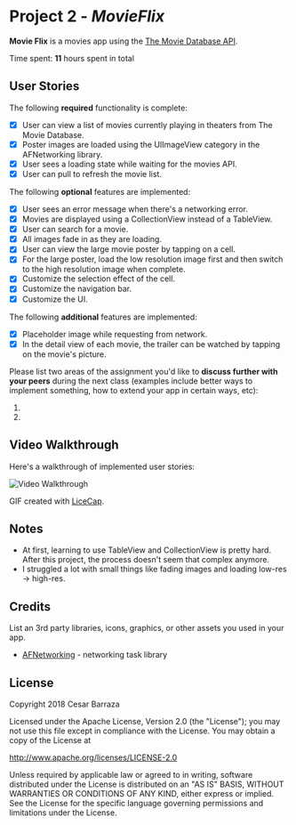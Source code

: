 # Project 2 - *MovieFlix*

**Movie Flix** is a movies app using the [The Movie Database API](http://docs.themoviedb.apiary.io/#).

Time spent: **11** hours spent in total

## User Stories

The following **required** functionality is complete:

- [X] User can view a list of movies currently playing in theaters from The Movie Database.
- [X] Poster images are loaded using the UIImageView category in the AFNetworking library.
- [X] User sees a loading state while waiting for the movies API.
- [X] User can pull to refresh the movie list.

The following **optional** features are implemented:

- [X] User sees an error message when there's a networking error.
- [X] Movies are displayed using a CollectionView instead of a TableView.
- [X] User can search for a movie.
- [X] All images fade in as they are loading.
- [X] User can view the large movie poster by tapping on a cell.
- [X] For the large poster, load the low resolution image first and then switch to the high resolution image when complete.
- [X] Customize the selection effect of the cell.
- [X] Customize the navigation bar.
- [X] Customize the UI.

The following **additional** features are implemented:

- [X] Placeholder image while requesting from network.
- [X] In the detail view of each movie, the trailer can be watched by tapping on the movie's picture.

Please list two areas of the assignment you'd like to **discuss further with your peers** during the next class (examples include better ways to implement something, how to extend your app in certain ways, etc):

1.
2.

## Video Walkthrough

Here's a walkthrough of implemented user stories:

<img src='https://i.imgur.com/dO2qi57.gif' title='Video Walkthrough' width='' alt='Video Walkthrough' />

GIF created with [LiceCap](http://www.cockos.com/licecap/).

## Notes

* At first, learning to use TableView and CollectionView is pretty hard. After this project, the process doesn't seem that complex anymore.
* I struggled a lot with small things like fading images and loading low-res -> high-res.

## Credits

List an 3rd party libraries, icons, graphics, or other assets you used in your app.

- [AFNetworking](https://github.com/AFNetworking/AFNetworking) - networking task library

## License

Copyright 2018 Cesar Barraza

Licensed under the Apache License, Version 2.0 (the "License");
you may not use this file except in compliance with the License.
You may obtain a copy of the License at

http://www.apache.org/licenses/LICENSE-2.0

Unless required by applicable law or agreed to in writing, software
distributed under the License is distributed on an "AS IS" BASIS,
WITHOUT WARRANTIES OR CONDITIONS OF ANY KIND, either express or implied.
See the License for the specific language governing permissions and
limitations under the License.
